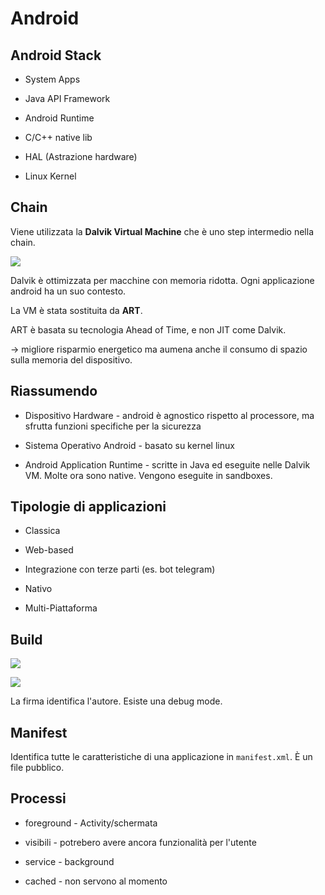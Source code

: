 # Android

## Android Stack

- System Apps

- Java API Framework

- Android Runtime

- C/C++ native lib

- HAL (Astrazione hardware)

- Linux Kernel

## Chain

Viene utilizzata la **Dalvik Virtual Machine** che è uno step intermedio nella chain. 

![](C:\Users\Samu\AppData\Roaming\marktext\images\2023-03-06-12-14-47-image.png)

Dalvik è ottimizzata per macchine con  memoria ridotta. Ogni applicazione android ha un suo contesto. 

La VM è stata sostituita da **ART**.

ART è basata su tecnologia Ahead of Time, e  non JIT come Dalvik.

-> migliore risparmio energetico ma aumena anche il consumo di spazio sulla memoria del dispositivo.



## Riassumendo

- Dispositivo Hardware - android è agnostico rispetto al processore, ma sfrutta funzioni specifiche per la sicurezza

- Sistema Operativo Android - basato su kernel linux

- Android Application Runtime - scritte in Java ed eseguite nelle Dalvik VM. Molte ora sono native. Vengono eseguite in sandboxes. 

## Tipologie di applicazioni

- Classica

- Web-based

- Integrazione con terze parti (es. bot telegram)



- Nativo

- Multi-Piattaforma

## Build

![](C:\Users\Samu\AppData\Roaming\marktext\images\2023-03-06-12-47-58-image.png)

![](C:\Users\Samu\AppData\Roaming\marktext\images\2023-03-06-12-48-35-image.png)

La firma identifica l'autore. Esiste una debug mode.

## Manifest

Identifica tutte le caratteristiche di una applicazione in `manifest.xml`. È un file pubblico. 

## Processi

- foreground - Activity/schermata

- visibili - potrebero avere ancora funzionalità per l'utente

- service - background

- cached - non servono al momento
